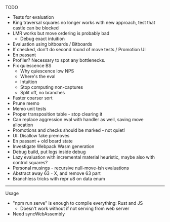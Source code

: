 TODO

- Tests for evaluation
- King traversal squares no longer works with new approach, test that castle can be blocked
- LMR works but move ordering is probably bad
    - Debug exact intuition
- Evaluation using bitboards
/ Bitboards
- If checked, don't do second round of move tests
/ Promotion UI
- En passant
- Profiler? Necessary to spot any bottlenecks.
- Fix quiescence BS
    - Why quiescence low NPS
    - Where's the eval
    - Intuition
    - Stop computing non-captures
    - Split off, no branches
- Faster coarser sort
- Prune memo
- Memo unit tests
- Proper transposition table - stop clearing it
- Can replace aggression eval with handler as well, saving move allocation
- Promotions and checks should be marked - not quiet!
- UI: Disallow fake premoves
- En passant + old board state
- Investigate Webpack Wasm generation
- Debug build, put logs inside debug
- Lazy evaluation with incremental material heuristic, maybe also with control squares?
- Personal musings - recursive null-move-ish evaluations  
- Abstract away 63 - X, and remove 63 part
- Branchless tricks with repr u8 on data enum

--------------------------------------------------

Usage

- "npm run serve" is enough to compile everything: Rust and JS
    - Doesn't work without if not serving from web server
- Need syncWebAssembly
